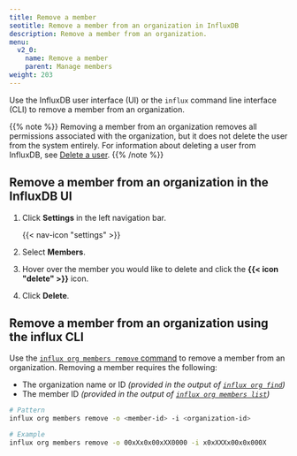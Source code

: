 ```yaml
---
title: Remove a member
seotitle: Remove a member from an organization in InfluxDB
description: Remove a member from an organization.
menu:
  v2_0:
    name: Remove a member
    parent: Manage members
weight: 203
---
```


Use the InfluxDB user interface (UI) or the `influx` command line interface (CLI)
to remove a member from an organization.

{{% note %}}
Removing a member from an organization removes all permissions associated with the organization,
but it does not delete the user from the system entirely.
For information about deleting a user from InfluxDB, see [Delete a user](/v2.0/users/delete-user/).
{{% /note %}}

## Remove a member from an organization in the InfluxDB UI

1. Click **Settings** in the left navigation bar.

    {{< nav-icon "settings" >}}

2. Select **Members**.
3. Hover over the member you would like to delete and click the **{{< icon "delete" >}}** icon.
4. Click **Delete**.

## Remove a member from an organization using the influx CLI

Use the [`influx org members remove` command](/v2.0/reference/cli/influx/org/members/remove)
to remove a member from an organization. Removing a member requires the following:

- The organization name or ID _(provided in the output of [`influx org find`](/v2.0/reference/cli/influx/org/find/))_
- The member ID _(provided in the output of [`influx org members list`](/v2.0/reference/cli/influx/org/members/list/))_

```sh
# Pattern
influx org members remove -o <member-id> -i <organization-id>

# Example
influx org members remove -o 00xXx0x00xXX0000 -i x0xXXXx00x0x000X
```
